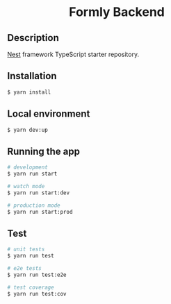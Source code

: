 <h1 align="center">
  Formly Backend
</h1>

## Description

[Nest](https://github.com/nestjs/nest) framework TypeScript starter repository.

## Installation

```bash
$ yarn install
```

## Local environment

```bash
$ yarn dev:up
```

## Running the app

```bash
# development
$ yarn run start

# watch mode
$ yarn run start:dev

# production mode
$ yarn run start:prod
```

## Test

```bash
# unit tests
$ yarn run test

# e2e tests
$ yarn run test:e2e

# test coverage
$ yarn run test:cov
```
